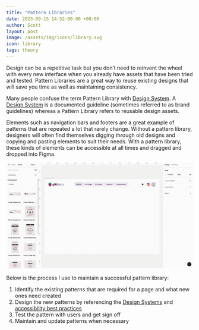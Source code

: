 ```yaml
---
title: "Pattern Libraries"
date: 2023-09-15 14:52:00:00 +00:00
author: Scott
layout: post
image: /assets/img/icons/library.svg
icon: library
tags: theory
---
```


Design can be a repetitive task but you don’t need to reinvent the wheel with every new interface when you already have assets that have been tried and tested. Pattern Libraries are a great way to reuse existing designs that will save you time as well as maintaining consistency. 

Many people confuse the term Pattern Library with [Design System](/2023/10/16/design-systems/). A [Design System](/2023/10/16/design-systems/) is a documented guideline (sometimes referred to as brand guidelines) whereas a Pattern Library refers to reusable design assets.

Elements such as navigation bars and footers are a great example of patterns that are repeated a lot that rarely change. Without a pattern library, designers will often find themselves digging through old designs and copying and pasting elements to suit their needs. With a pattern library, these kinds of elements can be accessible at all times and dragged and dropped into Figma.

<div class="gifblock">
    <img src="/assets/img/patternlibrary.gif" class="gif"/>
</div>

Below is the process I use to maintain a successful pattern library:

1. Identify the existing patterns that are required for a page and what new ones need created
2. Design the new patterns by referencing the [Design Systems](/2023/10/16/design-systems/)  and [accessibility best practices](/2023/11/23/accessibility/) 
4. Test the pattern with users and get sign off  
5. Maintain and update patterns when necessary 



